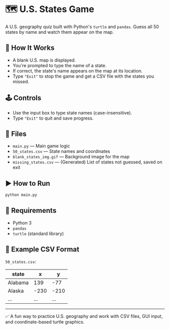 # 🗺️ U.S. States Game

A U.S. geography quiz built with Python's `turtle` and `pandas`. Guess all 50 states by name and watch them appear on the map.

## 🧠 How It Works

- A blank U.S. map is displayed.
- You're prompted to type the name of a state.
- If correct, the state's name appears on the map at its location.
- Type `"Exit"` to stop the game and get a CSV file with the states you missed.

## 🕹️ Controls

- Use the input box to type state names (case-insensitive).
- Type `"Exit"` to quit and save progress.

## 📁 Files

- `main.py` — Main game logic
- `50_states.csv` — State names and coordinates
- `blank_states_img.gif` — Background image for the map
- `missing_states.csv` — (Generated) List of states not guessed, saved on exit

## ▶️ How to Run

```bash
python main.py
```

## 🐍 Requirements

- Python 3
- `pandas`
- `turtle` (standard library)

## 📝 Example CSV Format

`50_states.csv`:

| state     | x    | y    |
|-----------|------|------|
| Alabama   | 139  | -77  |
| Alaska    | -230 | -210 |
| ...       | ...  | ...  |

---

✅ A fun way to practice U.S. geography and work with CSV files, GUI input, and coordinate-based turtle graphics.